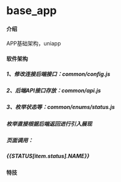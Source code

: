 # base_app

#### 介绍
APP基础架构，uniapp

#### 软件架构
##### 1、修改连接后端接口：common/config.js
##### 2、后端API接口存放：common/api.js
##### 3、枚举状态等：common/enums/status.js
##### 枚举直接根据后端返回进行引入展现
##### 页面调用：
#####	<view class="text-content text-left">
#####									<view :class="'text-'+STATUS[item.status].col">{{STATUS[item.status].NAME}}</view>
#####	</view>
##### <script>
#####	import status from '@/common/enums/status.js';
#####	export default {
#####		data() {
#####			return {
#####				STATUS:status.checkStatus,
#####
#####			}
#####		},
#####     .....
##### </script>


#### 特技
